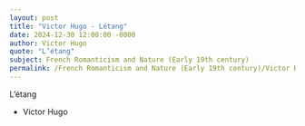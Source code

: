 ```yaml
---
layout: post
title: "Victor Hugo - Létang"
date: 2024-12-30 12:00:00 -0000
author: Victor Hugo
quote: "L’étang"
subject: French Romanticism and Nature (Early 19th century)
permalink: /French Romanticism and Nature (Early 19th century)/Victor Hugo/Victor Hugo - Létang
---
```


L’étang

- Victor Hugo

